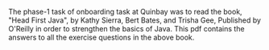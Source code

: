 The phase-1 task of onboarding task at Quinbay was to read the book, "Head First Java", by Kathy Sierra, Bert Bates, and Trisha Gee, Published by O'Reilly in order to strengthen the basics of Java.
This pdf contains the answers to all the exercise questions in the above book.
